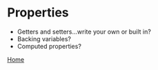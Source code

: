 # Properties
* Getters and setters...write your own or built in?
* Backing variables?
* Computed properties?

[Home](../README.md)
